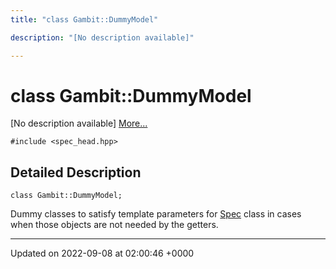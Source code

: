 ```yaml
---
title: "class Gambit::DummyModel"

description: "[No description available]"

---
```


# class Gambit::DummyModel



[No description available] [More...](#detailed-description)


`#include <spec_head.hpp>`

## Detailed Description

```
class Gambit::DummyModel;
```


Dummy classes to satisfy template parameters for [Spec](/documentation/code/classes/classgambit_1_1spec/) class in cases when those objects are not needed by the getters. 

-------------------------------

Updated on 2022-09-08 at 02:00:46 +0000